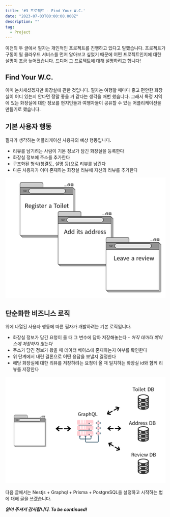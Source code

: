 ```yaml
---
title: '#3 프로젝트 - Find Your W.C.'
date: "2023-07-03T00:00:00.000Z"
description: ""
tag:
  - Project
---
```


이전의 두 글에서 필자는 개인적인 프로젝트를 진행하고 있다고 말했습니다. 프로젝트가 구동이 될 클라우드 서비스를 먼저 알아보고 싶었기 때문에 어떤 프로젝트인지에 대한 설명이 조금 늦어졌습니다. 드디어 그 프로젝트에 대해 설명하려고 합니다!

## Find Your W.C.
이미 눈치채셨겠지만 화장실에 관한 것입니다. 필자는 여행할 때마다 좋고 편안한 화장실이 어디 있는지 안다면 정말 좋을 거 같다는 생각을 매번 했습니다. 그래서 특정 지역에 있는 화장실에 대한 정보를 현지인들과 여행자들이 공유할 수 있는 어플리케이션을 만들기로 했습니다.

## 기본 사용자 행동
필자가 생각하는 어플리케이션 사용자의 예상 행동입니다.

- 리뷰를 남기려는 사람이 기본 정보가 담긴 화장실을 등록한다
- 화장실 정보에 주소를 추가한다
- 구조화된 형식(청결도, 설명 등)으로 리뷰를 남긴다
- 다른 사용자가 이미 존재하는 화장실 리뷰에 자신의 리뷰를 추가한다

![user_bahavior](../imgs/2023-07-03/user_behavior.png)

## 단순화한 비즈니스 로직
위에 나열된 사용자 행동에 따른 필자가 개발하려는 기본 로직입니다.

- 화장실 정보가 담긴 요청이 올 때 그 변수에 담아 저장해놓는다 - _아직 데이터 베이스에 저장하지 않는다_
- 주소가 담긴 정보가 왔을 때 데이터 베이스에 존재하는지 여부를 확인한다
- 위 단계에서 내린 결론으로 어떤 응답을 보낼지 결정한다
- 해당 화장실에 대한 리뷰를 저장하려는 요청이 올 때 일치하는 화장실 id와 함께 리뷰를 저장한다

![business_logic](../imgs/2023-07-03/business_logic.png)

다음 글에서는 Nestjs + Graphql + Prisma + PostgreSQL을 설정하고 시작하는 법에 대해 글을 쓰겠습니다.

_**읽어 주셔서 감사합니다. To be continued!**_
